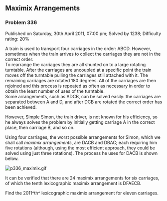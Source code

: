 Maximix Arrangements
--------------------

### Problem 336

Published on Saturday, 30th April 2011, 07:00 pm; Solved by 1238;
Difficulty rating: 20%

A train is used to transport four carriages in the order: ABCD. However,
sometimes when the train arrives to collect the carriages they are not
in the correct order.\
 To rearrange the carriages they are all shunted on to a large rotating
turntable. After the carriages are uncoupled at a specific point the
train moves off the turntable pulling the carriages still attached with
it. The remaining carriages are rotated 180 degrees. All of the
carriages are then rejoined and this process is repeated as often as
necessary in order to obtain the least number of uses of the turntable.\
 Some arrangements, such as ADCB, can be solved easily: the carriages
are separated between A and D, and after DCB are rotated the correct
order has been achieved.

However, Simple Simon, the train driver, is not known for his
efficiency, so he always solves the problem by initially getting
carriage A in the correct place, then carriage B, and so on.

Using four carriages, the worst possible arrangements for Simon, which
we shall call *maximix arrangements*, are DACB and DBAC; each requiring
him five rotations (although, using the most efficient approach, they
could be solved using just three rotations). The process he uses for
DACB is shown below.

![p336\_maximix.gif](project/images/p336_maximix.gif)

It can be verified that there are 24 maximix arrangements for six
carriages, of which the tenth lexicographic maximix arrangement is
DFAECB.

Find the 2011^th^ lexicographic maximix arrangement for eleven
carriages.
